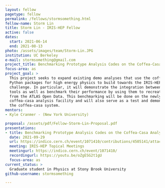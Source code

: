 ```yaml
---
layout: fellow
pagetype: fellow
permalink: /fellows/stormsomething.html
fellow-name: Storm Lin
title: Storm Lin - IRIS-HEP Fellow
active: false
dates:
  start: 2021-06-14
  end: 2021-08-13
photo: /assets/images/team/Storm-Lin.JPG
institution: UC Berkeley
e-mail: stormsomething@gmail.com
project_title: Benchmarking Prototype Analysis Codes on the Coffea-Casa Analysis Facility
focus-area: as
project_goal: >
  This project seeks to expand existing demo analyses that use the coffea and cabinetry
  Python packages for high energy physics to build towards the IRIS-HEP analysis grand
  challenge. In particular, it will demonstrate the integration between these two
  tools as well as benchmark their performance by using them to recreate an analysis
  from the ATLAS Open Data. This benchmarking will be done on the newly-developed
  coffea-casa analysis facility and will also serve as a test and demonstration of
  the coffea-casa system.
mentors:
- Kyle Cranmer - (New York University)

proposal: /assets/pdf/Fellow-Storm-Lin-Proposal.pdf
presentations:
- title: Benchmarking Prototype Analysis Codes on the Coffea-Casa Analysis Facility
  date: 2021-09-29
  url: https://indico.cern.ch/event/1071410/contributions/4505141/attachments/2317618/3945628/Storm_Lin_prototype_analysis_systems.pdf
  meeting: IRIS-HEP Topical Meetings
  meetingurl: https://indico.cern.ch/event/1071410/
  recordingurl: https://youtu.be/oZgESG2t1gU
  focus-area: as
current_status: >
  Graduate student in Physics at Stony Brook University
github-username: stormsomething

---
```

